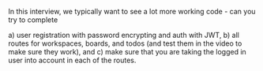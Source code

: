 In this interview, we typically want to see a lot more working code - can you try to complete

a) user registration with password encrypting and auth with JWT,
b) all routes for workspaces, boards, and todos (and test them in the video to make sure they work), and
c) make sure that you are taking the logged in user into account in each of the routes.
